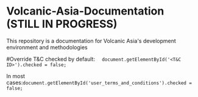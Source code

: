 # Volcanic-Asia-Documentation (STILL IN PROGRESS)
This repository is a documentation for Volcanic Asia's development environment and methodologies

#Override T&C checked by default:
```  document.getElementById('<T&C ID>').checked = false;``` 

In most cases:``` document.getElementById('user_terms_and_conditions').checked = false; ```

